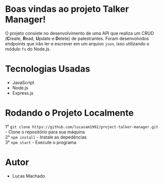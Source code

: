 # Boas vindas ao projeto Talker Manager!

O projeto consiste no desenvolvimento de uma API que realiza um CRUD (**C**reate, **R**ead, **U**pdate e **D**elete) de palestrantes. Foram desenvolvidos endpoints que irão ler e escrever em um arquivo `json`, isso utilizando o módulo `fs` do Node.js.

# Tecnologias Usadas

  - JavaScript
  - Node.js
  - Express.js

# Rodando o Projeto Localmente
  1° `git clone https://github.com/lucasam1992/project-talker-manager.git` - Clone o repositório para sua máquina<br />
  2° `npm install` - Instale as depedências<br />
  3° `npm start` - Execute o programa<br />

# Autor
   - Lucas Machado
